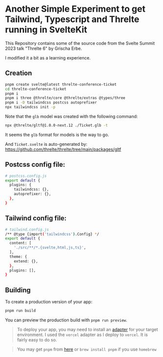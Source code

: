 # Another Simple Experiment to get Tailwind, Typescript and Threlte running in SvelteKit

This Repository contains some of the source code from the Svelte Summit 2023 talk "Threlte 6" by Grischa Erbe.

I modified it a bit as a learning experience. 

## Creation
```bash
pnpm create svelte@latest threlte-conference-ticket
cd threlte-conference-ticket
pnpm i
pnpm i three @threlte/core @threlte/extras @types/three
pnpm i -D tailwindcss postcss autoprefixer
npx tailwindcss init -p
```
Note that the `glb` model was created with the following command:

```bash
npx @threlte/gltf@1.0.0-next.12 ./Ticket.glb -t
```

It seems the `glb` format for models is the way to go.

And `Ticket.svelte` is auto-generated by: https://github.com/threlte/threlte/tree/main/packages/gltf

## Postcss config file:

```bash
# postcss.config.js
export default {
  plugins: {
    tailwindcss: {},
    autoprefixer: {},
  },
}

```

## Tailwind config file:

```bash
# tailwind.config.js
/** @type {import('tailwindcss').Config} */
export default {
  content: [
    './src/**/*.{svelte,html,js,ts}',
  ],
  theme: {
    extend: {},
  },
  plugins: [],
}

```

## Building

To create a production version of your app:

```bash
pnpm run build
```

You can preview the production build with `pnpm run preview`.

> To deploy your app, you may need to install an [adapter](https://kit.svelte.dev/docs/adapters) for your target environment. I used the `vercel` adapter as I deploy to `vercel`. It is fairly easy to do so.

> You may get `pnpm` from [here](https://pnpm.io) or `brew install pnpm` if you use `homebrew`